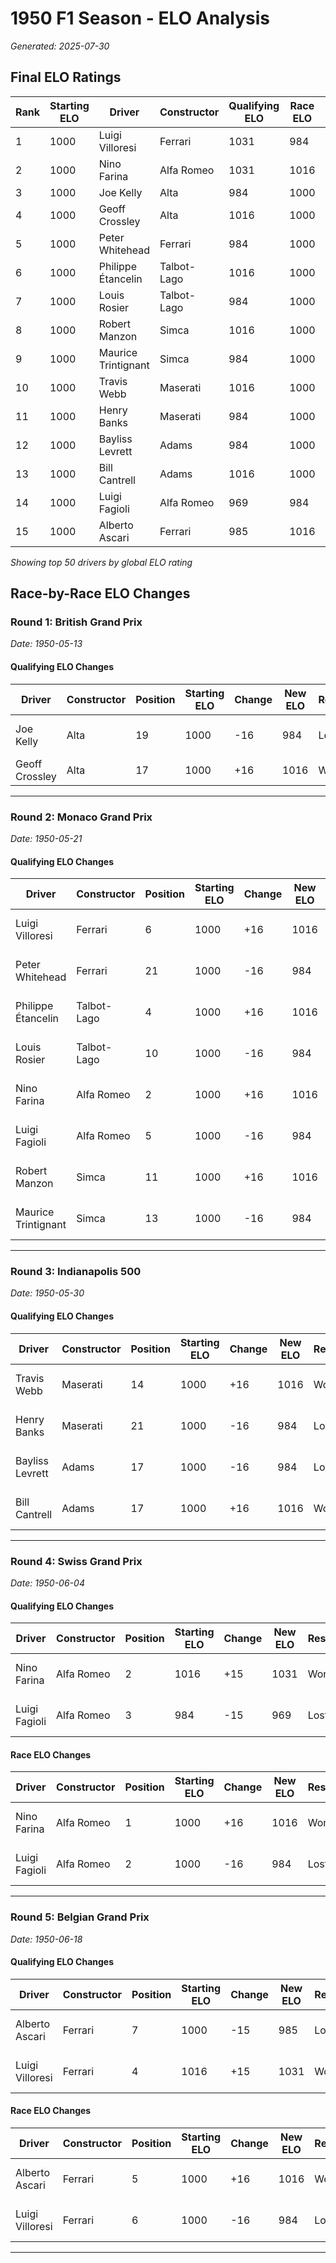 # 1950 F1 Season - ELO Analysis

*Generated: 2025-07-30*

## Final ELO Ratings

| Rank | Starting ELO | Driver | Constructor | Qualifying ELO | Race ELO | ELO |
|------|--------------|--------|-------------|----------------|----------|-----|
| 1 | 1000 | Luigi Villoresi | Ferrari | 1031 | 984 | 1016 |
| 2 | 1000 | Nino Farina | Alfa Romeo | 1031 | 1016 | 1016 |
| 3 | 1000 | Joe Kelly | Alta | 984 | 1000 | 1000 |
| 4 | 1000 | Geoff Crossley | Alta | 1016 | 1000 | 1000 |
| 5 | 1000 | Peter Whitehead | Ferrari | 984 | 1000 | 1000 |
| 6 | 1000 | Philippe Étancelin | Talbot-Lago | 1016 | 1000 | 1000 |
| 7 | 1000 | Louis Rosier | Talbot-Lago | 984 | 1000 | 1000 |
| 8 | 1000 | Robert Manzon | Simca | 1016 | 1000 | 1000 |
| 9 | 1000 | Maurice Trintignant | Simca | 984 | 1000 | 1000 |
| 10 | 1000 | Travis Webb | Maserati | 1016 | 1000 | 1000 |
| 11 | 1000 | Henry Banks | Maserati | 984 | 1000 | 1000 |
| 12 | 1000 | Bayliss Levrett | Adams | 984 | 1000 | 1000 |
| 13 | 1000 | Bill Cantrell | Adams | 1016 | 1000 | 1000 |
| 14 | 1000 | Luigi Fagioli | Alfa Romeo | 969 | 984 | 984 |
| 15 | 1000 | Alberto Ascari | Ferrari | 985 | 1016 | 984 |


*Showing top 50 drivers by global ELO rating*

## Race-by-Race ELO Changes

### Round 1: British Grand Prix
*Date: 1950-05-13*

#### Qualifying ELO Changes

| Driver | Constructor | Position | Starting ELO | Change | New ELO | Result | vs Teammate |
|--------|-------------|----------|--------------|--------|---------|--------|--------------|
| Joe Kelly | Alta | 19 | 1000 | -16 | 984 | Lost | Geoff Crossley (P17) |
| Geoff Crossley | Alta | 17 | 1000 | +16 | 1016 | Won | Joe Kelly (P19) |

---

### Round 2: Monaco Grand Prix
*Date: 1950-05-21*

#### Qualifying ELO Changes

| Driver | Constructor | Position | Starting ELO | Change | New ELO | Result | vs Teammate |
|--------|-------------|----------|--------------|--------|---------|--------|--------------|
| Luigi Villoresi | Ferrari | 6 | 1000 | +16 | 1016 | Won | Peter Whitehead (P21) |
| Peter Whitehead | Ferrari | 21 | 1000 | -16 | 984 | Lost | Luigi Villoresi (P6) |
| Philippe Étancelin | Talbot-Lago | 4 | 1000 | +16 | 1016 | Won | Louis Rosier (P10) |
| Louis Rosier | Talbot-Lago | 10 | 1000 | -16 | 984 | Lost | Philippe Étancelin (P4) |
| Nino Farina | Alfa Romeo | 2 | 1000 | +16 | 1016 | Won | Luigi Fagioli (P5) |
| Luigi Fagioli | Alfa Romeo | 5 | 1000 | -16 | 984 | Lost | Nino Farina (P2) |
| Robert Manzon | Simca | 11 | 1000 | +16 | 1016 | Won | Maurice Trintignant (P13) |
| Maurice Trintignant | Simca | 13 | 1000 | -16 | 984 | Lost | Robert Manzon (P11) |

---

### Round 3: Indianapolis 500
*Date: 1950-05-30*

#### Qualifying ELO Changes

| Driver | Constructor | Position | Starting ELO | Change | New ELO | Result | vs Teammate |
|--------|-------------|----------|--------------|--------|---------|--------|--------------|
| Travis Webb | Maserati | 14 | 1000 | +16 | 1016 | Won | Henry Banks (P21) |
| Henry Banks | Maserati | 21 | 1000 | -16 | 984 | Lost | Travis Webb (P14) |
| Bayliss Levrett | Adams | 17 | 1000 | -16 | 984 | Lost | Bill Cantrell (P17) |
| Bill Cantrell | Adams | 17 | 1000 | +16 | 1016 | Won | Bayliss Levrett (P17) |

---

### Round 4: Swiss Grand Prix
*Date: 1950-06-04*

#### Qualifying ELO Changes

| Driver | Constructor | Position | Starting ELO | Change | New ELO | Result | vs Teammate |
|--------|-------------|----------|--------------|--------|---------|--------|--------------|
| Nino Farina | Alfa Romeo | 2 | 1016 | +15 | 1031 | Won | Luigi Fagioli (P3) |
| Luigi Fagioli | Alfa Romeo | 3 | 984 | -15 | 969 | Lost | Nino Farina (P2) |

#### Race ELO Changes

| Driver | Constructor | Position | Starting ELO | Change | New ELO | Result | vs Teammate |
|--------|-------------|----------|--------------|--------|---------|--------|--------------|
| Nino Farina | Alfa Romeo | 1 | 1000 | +16 | 1016 | Won | Luigi Fagioli (P2) |
| Luigi Fagioli | Alfa Romeo | 2 | 1000 | -16 | 984 | Lost | Nino Farina (P1) |

---

### Round 5: Belgian Grand Prix
*Date: 1950-06-18*

#### Qualifying ELO Changes

| Driver | Constructor | Position | Starting ELO | Change | New ELO | Result | vs Teammate |
|--------|-------------|----------|--------------|--------|---------|--------|--------------|
| Alberto Ascari | Ferrari | 7 | 1000 | -15 | 985 | Lost | Luigi Villoresi (P4) |
| Luigi Villoresi | Ferrari | 4 | 1016 | +15 | 1031 | Won | Alberto Ascari (P7) |

#### Race ELO Changes

| Driver | Constructor | Position | Starting ELO | Change | New ELO | Result | vs Teammate |
|--------|-------------|----------|--------------|--------|---------|--------|--------------|
| Alberto Ascari | Ferrari | 5 | 1000 | +16 | 1016 | Won | Luigi Villoresi (P6) |
| Luigi Villoresi | Ferrari | 6 | 1000 | -16 | 984 | Lost | Alberto Ascari (P5) |

---

